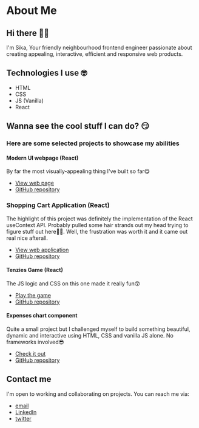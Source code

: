 # About Me
## Hi there 🤙👋
I'm Sika, Your friendly neighbourhood frontend engineer passionate about creating appealing, interactive, efficient and responsive web products.

## Technologies I use 🤓
- HTML
- CSS
- JS (Vanilla)
- React

## Wanna see the cool stuff I can do? 😏
### Here are some selected projects to showcase my abilities

#### Modern UI webpage (React)
By far the most visually-appealing thing I've built so far😋
- [View web page](https://modern-ui-webpage-by-sika.netlify.app) 
- [GitHub repository](https://github.com/sika-007/gpt3_jsm)

### Shopping Cart Application (React)
The highlight of this project was definitely the implementation of the React useContext API. Probably pulled some hair strands out my head trying to figure stuff out here🤣🤣. Well, the frustration was worth it and it came out real nice afterall.
- [View web application](https://shopping-cart-application-by-sika.netlify.app/)
- [GitHub repository](https://github.com/sika-007/shopping-cart)

#### Tenzies Game (React)
The JS logic and CSS on this one made it really fun😙
- [Play the game](https://tenzies-game-by-sika.netlify.app)
- [GitHub repository](https://github.com/sika-007/tenzies-game)

#### Expenses chart component
Quite a small project but I challenged myself to build something beautiful, dynamic and interactive using HTML, CSS and vanilla JS alone. No frameworks involved😎
- [Check it out](https://sika-007.github.io/Expenses-Chart/)
- [GitHub repository](https://github.com/sika-007/Expenses-Chart)

## Contact me

I'm open to working and collaborating on projects. You can reach me via: 
- [email](mailto:nsikakthomas102@gmail.com)
- [LinkedIn](https://www.linkedin.com/in/dev-sika/)
- [twitter](https://twitter.com/Un_sika)


<!---
sika-007/sika-007 is a ✨ special ✨ repository because its `README.md` (this file) appears on your GitHub profile.
You can click the Preview link to take a look at your changes.
--->
